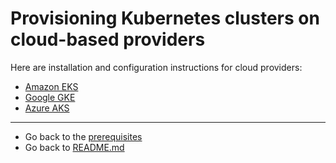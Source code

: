 # Provisioning Kubernetes clusters on cloud-based providers

Here are installation and configuration instructions for cloud providers:

* [Amazon EKS](EKS_SETUP.md) 
* [Google GKE](GKE_SETUP.md)
* [Azure AKS](AKS_SETUP.md)

***
* Go back to the [prerequisites](../../installation/PREREQUISITES.md)
* Go back to [README.md](/)
